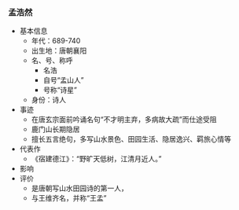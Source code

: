 ### 孟浩然
- 基本信息
	- 年代：689-740
	- 出生地：唐朝襄阳
	- 名、号、称呼
		- 名浩
		- 自号“孟山人”
		- 号称“诗星”
	- 身份：诗人
- 事迹
	- 在唐玄宗面前吟诵名句“不才明主弃，多病故大疏”而仕途受阻
	- 鹿门山长期隐居
	- 擅长五言绝句，多写山水景色、田园生活、隐居逸兴、羁旅心情等
- 代表作
	- 《宿建德江》：“野旷天低树，江清月近人。”
- 影响
- 评价
	- 是唐朝写山水田园诗的第一人，
	- 与王维齐名，并称“王孟”